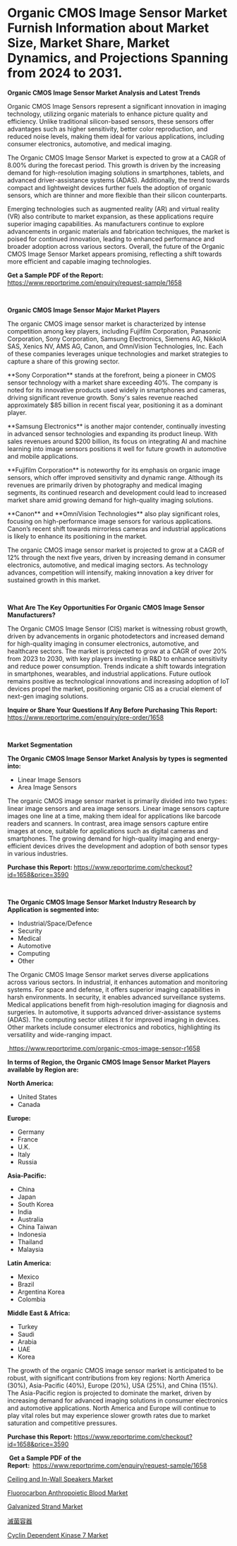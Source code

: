 <p><h1>Organic CMOS Image Sensor Market Furnish Information about Market Size, Market Share, Market Dynamics, and Projections Spanning from 2024 to 2031.</h1></p><p><strong>Organic CMOS Image Sensor Market Analysis and Latest Trends</strong></p>
<p><p>Organic CMOS Image Sensors represent a significant innovation in imaging technology, utilizing organic materials to enhance picture quality and efficiency. Unlike traditional silicon-based sensors, these sensors offer advantages such as higher sensitivity, better color reproduction, and reduced noise levels, making them ideal for various applications, including consumer electronics, automotive, and medical imaging.</p><p>The Organic CMOS Image Sensor Market is expected to grow at a CAGR of 8.00% during the forecast period. This growth is driven by the increasing demand for high-resolution imaging solutions in smartphones, tablets, and advanced driver-assistance systems (ADAS). Additionally, the trend towards compact and lightweight devices further fuels the adoption of organic sensors, which are thinner and more flexible than their silicon counterparts. </p><p>Emerging technologies such as augmented reality (AR) and virtual reality (VR) also contribute to market expansion, as these applications require superior imaging capabilities. As manufacturers continue to explore advancements in organic materials and fabrication techniques, the market is poised for continued innovation, leading to enhanced performance and broader adoption across various sectors. Overall, the future of the Organic CMOS Image Sensor Market appears promising, reflecting a shift towards more efficient and capable imaging technologies.</p></p>
<p><strong>Get a Sample PDF of the Report:&nbsp;</strong> <a href="https://www.reportprime.com/enquiry/request-sample/1658">https://www.reportprime.com/enquiry/request-sample/1658</a></p>
<p>&nbsp;</p>
<p><strong>Organic CMOS Image Sensor Major Market Players</strong></p>
<p><p>The organic CMOS image sensor market is characterized by intense competition among key players, including Fujifilm Corporation, Panasonic Corporation, Sony Corporation, Samsung Electronics, Siemens AG, NikkoIA SAS, Xenics NV, AMS AG, Canon, and OmniVision Technologies, Inc. Each of these companies leverages unique technologies and market strategies to capture a share of this growing sector.</p><p>**Sony Corporation** stands at the forefront, being a pioneer in CMOS sensor technology with a market share exceeding 40%. The company is noted for its innovative products used widely in smartphones and cameras, driving significant revenue growth. Sony's sales revenue reached approximately $85 billion in recent fiscal year, positioning it as a dominant player.</p><p>**Samsung Electronics** is another major contender, continually investing in advanced sensor technologies and expanding its product lineup. With sales revenues around $200 billion, its focus on integrating AI and machine learning into image sensors positions it well for future growth in automotive and mobile applications.</p><p>**Fujifilm Corporation** is noteworthy for its emphasis on organic image sensors, which offer improved sensitivity and dynamic range. Although its revenues are primarily driven by photography and medical imaging segments, its continued research and development could lead to increased market share amid growing demand for high-quality imaging solutions.</p><p>**Canon** and **OmniVision Technologies** also play significant roles, focusing on high-performance image sensors for various applications. Canon’s recent shift towards mirrorless cameras and industrial applications is likely to enhance its positioning in the market.</p><p>The organic CMOS image sensor market is projected to grow at a CAGR of 12% through the next five years, driven by increasing demand in consumer electronics, automotive, and medical imaging sectors. As technology advances, competition will intensify, making innovation a key driver for sustained growth in this market.</p></p>
<p>&nbsp;</p>
<p><strong>What Are The Key Opportunities For Organic CMOS Image Sensor Manufacturers?</strong></p>
<p><p>The Organic CMOS Image Sensor (CIS) market is witnessing robust growth, driven by advancements in organic photodetectors and increased demand for high-quality imaging in consumer electronics, automotive, and healthcare sectors. The market is projected to grow at a CAGR of over 20% from 2023 to 2030, with key players investing in R&D to enhance sensitivity and reduce power consumption. Trends indicate a shift towards integration in smartphones, wearables, and industrial applications. Future outlook remains positive as technological innovations and increasing adoption of IoT devices propel the market, positioning organic CIS as a crucial element of next-gen imaging solutions.</p></p>
<p><strong>Inquire or Share Your Questions If Any Before Purchasing This Report:</strong> <a href="https://www.reportprime.com/enquiry/pre-order/1658">https://www.reportprime.com/enquiry/pre-order/1658</a></p>
<p>&nbsp;</p>
<p><strong>Market Segmentation</strong></p>
<p><strong>The Organic CMOS Image Sensor Market Analysis by types is segmented into:</strong></p>
<p><ul><li>Linear Image Sensors</li><li>Area Image Sensors</li></ul></p>
<p><p>The organic CMOS image sensor market is primarily divided into two types: linear image sensors and area image sensors. Linear image sensors capture images one line at a time, making them ideal for applications like barcode readers and scanners. In contrast, area image sensors capture entire images at once, suitable for applications such as digital cameras and smartphones. The growing demand for high-quality imaging and energy-efficient devices drives the development and adoption of both sensor types in various industries.</p></p>
<p><strong>Purchase this Report:&nbsp;</strong><a href="https://www.reportprime.com/checkout?id=1658&price=3590">https://www.reportprime.com/checkout?id=1658&price=3590</a></p>
<p>&nbsp;</p>
<p><strong>The Organic CMOS Image Sensor Market Industry Research by Application is segmented into:</strong></p>
<p><ul><li>Industrial/Space/Defence</li><li>Security</li><li>Medical</li><li>Automotive</li><li>Computing</li><li>Other</li></ul></p>
<p><p>The Organic CMOS Image Sensor market serves diverse applications across various sectors. In industrial, it enhances automation and monitoring systems. For space and defense, it offers superior imaging capabilities in harsh environments. In security, it enables advanced surveillance systems. Medical applications benefit from high-resolution imaging for diagnosis and surgeries. In automotive, it supports advanced driver-assistance systems (ADAS). The computing sector utilizes it for improved imaging in devices. Other markets include consumer electronics and robotics, highlighting its versatility and wide-ranging impact.</p></p>
<p><a href="https://www.reportprime.com/organic-cmos-image-sensor-r1658">&nbsp;https://www.reportprime.com/organic-cmos-image-sensor-r1658</a></p>
<p><strong>In terms of Region, the Organic CMOS Image Sensor Market Players available by Region are:</strong></p>
<p>
    <p> <strong> North America: </strong>
        <ul>
            <li>United States</li>
            <li>Canada</li>
        </ul>
        </p> 
    <p> <strong> Europe: </strong>
        <ul>
            <li>Germany</li>
            <li>France</li>
            <li>U.K.</li>
            <li>Italy</li>
            <li>Russia</li>
        </ul>
        </p> 
    <p> <strong> Asia-Pacific: </strong>
        <ul>
            <li>China</li>
            <li>Japan</li>
            <li>South Korea</li>
            <li>India</li>
            <li>Australia</li>
            <li>China Taiwan</li>
            <li>Indonesia</li>
            <li>Thailand</li>
            <li>Malaysia</li>
        </ul>
        </p> 
    <p> <strong> Latin America: </strong>
        <ul>
            <li>Mexico</li>
            <li>Brazil</li>
            <li>Argentina Korea</li>
            <li>Colombia</li>
        </ul>
        </p> 
    <p> <strong> Middle East & Africa: </strong>
        <ul>
            <li>Turkey</li>
            <li>Saudi</li>
            <li>Arabia</li>
            <li>UAE</li>
            <li>Korea</li>
        </ul>
    </p>
    </p>
<p><p>The growth of the organic CMOS image sensor market is anticipated to be robust, with significant contributions from key regions: North America (30%), Asia-Pacific (40%), Europe (20%), USA (25%), and China (15%). The Asia-Pacific region is projected to dominate the market, driven by increasing demand for advanced imaging solutions in consumer electronics and automotive applications. North America and Europe will continue to play vital roles but may experience slower growth rates due to market saturation and competitive pressures.</p></p>
<p><strong>Purchase this Report: </strong><a href="https://www.reportprime.com/checkout?id=1658&price=3590">https://www.reportprime.com/checkout?id=1658&price=3590</a></p>
<p>&nbsp;<strong>Get a Sample PDF of the Report:&nbsp;&nbsp;</strong><a href="https://www.reportprime.com/enquiry/request-sample/1658">https://www.reportprime.com/enquiry/request-sample/1658</a></p>
<p><strong></strong></p>
<p><p><a href="https://medium.com/@colin.arnold9078/global-ceiling-and-in-wall-speakers-market-status-2024-2031-and-forecast-by-region-product-be24805fe2a5">Ceiling and In-Wall Speakers Market</a></p><p><a href="https://medium.com/@veroniceroa846/fluorocarbon-anthropoietic-blood-market-a-global-and-regional-analysis-2024-2031-fc8cf9ccc7fd">Fluorocarbon Anthropoietic Blood Market</a></p><p><a href="https://www.linkedin.com/pulse/pioneering-growth-analyzing-global-galvanized-strand-market-dynamics-wcsec?trackingId=ll6sKW1MRUuMJg1qqmZmNA%3D%3D">Galvanized Strand Market</a></p><p><a href="https://medium.com/@anabellewintheiser/%E6%BB%85%E8%8F%8C%E5%AE%B9%E5%99%A8%E5%B8%82%E5%A0%B4-%E3%82%B0%E3%83%AD%E3%83%BC%E3%83%90%E3%83%AB%E5%B8%82%E5%A0%B4%E5%8B%95%E5%90%91%E3%81%A8%E5%B8%82%E5%A0%B4%E4%BA%88%E6%B8%AC-2024-2031-8ca57b9a743a">滅菌容器</a></p><p><a href="https://issuu.com/reportprime-2/docs/cyclin-dependent-kinase-7-market-si_eda988f94ffde3">Cyclin Dependent Kinase 7 Market</a></p></p>